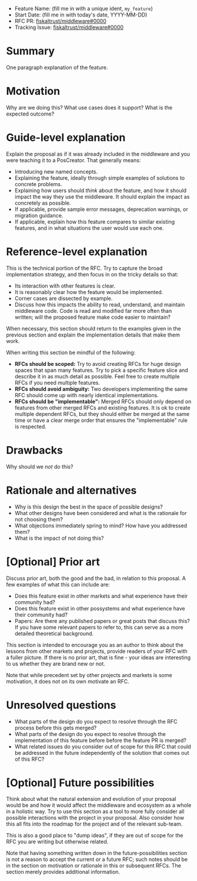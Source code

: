 - Feature Name: (fill me in with a unique ident, `my_feature`)
- Start Date: (fill me in with today's date, YYYY-MM-DD)
- RFC PR: [fiskaltrust/middleware#0000](https://github.com/fiskaltrust/middleware/pull/0000)
- Tracking Issue: [fiskaltrust/middleware#0000](https://github.com/fiskaltrust/middleware/issues/0000)

# Summary

One paragraph explanation of the feature.

# Motivation

Why are we doing this? What use cases does it support? What is the expected outcome?

# Guide-level explanation

Explain the proposal as if it was already included in the middleware and you were teaching it to a PosCreator. That generally means:

- Introducing new named concepts.
- Explaining the feature, ideally through simple examples of solutions to concrete problems.
- Explaining how users should *think* about the feature, and how it should impact the way they use the middleware. It should explain the impact as concretely as possible.
- If applicable, provide sample error messages, deprecation warnings, or migration guidance.
- If applicable, explain how this feature compares to similar existing features, and in what situations the user would use each one.

# Reference-level explanation

This is the technical portion of the RFC.
Try to capture the broad implementation strategy,
and then focus in on the tricky details so that:

- Its interaction with other features is clear.
- It is reasonably clear how the feature would be implemented.
- Corner cases are dissected by example.
- Discuss how this impacts the ability to read, understand, and maintain middleware code.
  Code is read and modified far more often than written; will the proposed feature make code easier to maintain?

When necessary, this section should return to the examples given in the previous section and explain the implementation details that make them work.

When writing this section be mindful of the following:
- **RFCs should be scoped:** Try to avoid creating RFCs for huge design spaces that span many features.
  Try to pick a specific feature slice and describe it in as much detail as possible.
  Feel free to create multiple RFCs if you need multiple features.
- **RFCs should avoid ambiguity:** Two developers implementing the same RFC should come up with nearly identical implementations.
- **RFCs should be "implementable":** Merged RFCs should only depend on features from other merged RFCs and existing features.
  It is ok to create multiple dependent RFCs, but they should either be merged at the same time or have a clear merge order that ensures the "implementable" rule is respected.

# Drawbacks

Why should we *not* do this?

# Rationale and alternatives

- Why is this design the best in the space of possible designs?
- What other designs have been considered and what is the rationale for not choosing them?
- What objections immediately spring to mind? How have you addressed them?
- What is the impact of not doing this?

# \[Optional\] Prior art

Discuss prior art, both the good and the bad, in relation to this proposal.
A few examples of what this can include are:

- Does this feature exist in other markets and what experience have their community had?
- Does this feature exist in other possystems and what experience have their community had?
- Papers: Are there any published papers or great posts that discuss this?
  If you have some relevant papers to refer to, this can serve as a more detailed theoretical background.

This section is intended to encourage you as an author to think about the lessons from other markets and projects, provide readers of your RFC with a fuller picture.
If there is no prior art, that is fine - your ideas are interesting to us whether they are brand new or not.

Note that while precedent set by other projects and markets is some motivation, it does not on its own motivate an RFC.

# Unresolved questions

- What parts of the design do you expect to resolve through the RFC process before this gets merged?
- What parts of the design do you expect to resolve through the implementation of this feature before before the feature PR is merged?
- What related issues do you consider out of scope for this RFC that could be addressed in the future independently of the solution that comes out of this RFC?

# \[Optional\] Future possibilities

Think about what the natural extension and evolution of your proposal would be and how it would affect the middleware and ecosystem as a whole in a holistic way.
Try to use this section as a tool to more fully consider all possible interactions with the project in your proposal.
Also consider how this all fits into the roadmap for the project and of the relevant sub-team.

This is also a good place to "dump ideas", if they are out of scope for the RFC you are writing but otherwise related.

Note that having something written down in the future-possibilities section is not a reason to accept the current or a future RFC;
such notes should be in the section on motivation or rationale in this or subsequent RFCs.
The section merely provides additional information.